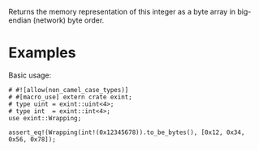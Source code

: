 Returns the memory representation of this integer as a byte array in
big-endian (network) byte order.

# Examples

Basic usage:

```
# #![allow(non_camel_case_types)]
# #[macro_use] extern crate exint;
# type uint = exint::uint<4>;
# type int  = exint::int<4>;
use exint::Wrapping;

assert_eq!(Wrapping(int!(0x12345678)).to_be_bytes(), [0x12, 0x34, 0x56, 0x78]);
```
